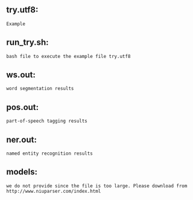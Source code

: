 try.utf8:
-------------
    Example

run_try.sh:
-------------
    bash file to execute the example file try.utf8

ws.out:
------------
    word segmentation results

pos.out:
-----------
    part-of-speech tagging results

ner.out:
-----------
    named entity recognition results

models:
---------
    we do not provide since the file is too large. Please download from http://www.niuparser.com/index.html
